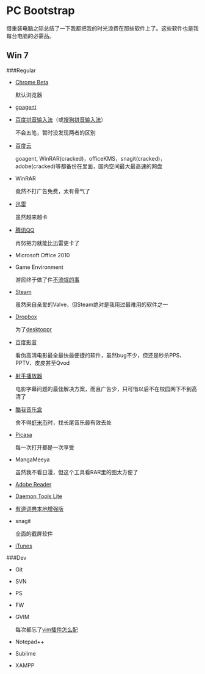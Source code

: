 PC Bootstrap
============

借重装电脑之际总结了一下我都把我的时光浪费在那些软件上了。这些软件也是我每台电脑的必需品。

Win 7
-----

###Regular

-   [Chrome Beta](https://www.google.com/intl/en/chrome/browser/beta.html)

    默认浏览器

-   [goagent](https://code.google.com/p/goagent/)

-   [百度拼音输入法](http://shurufa.baidu.com/)（或[搜狗拼音输入法](http://pinyin.sogou.com/)）

    不会五笔，暂时没发现两者的区别

-   [百度云](http://pan.baidu.com/)

    goagent, WinRAR(cracked)，officeKMS，snagit(cracked)，adobe(cracked)等都备份在里面，国内空间最大最高速的网盘

-   WinRAR

    竟然不打广告免费，太有骨气了

-   [迅雷](http://dl.xunlei.com/)

    虽然越来越卡

-   [腾讯QQ](http://im.qq.com/)

    再努把力就能比迅雷更卡了

-   Microsoft Office 2010

-   Game Environment

    游民终于做了件[不流氓的事](http://www.gamersky.com/handbook/201007/161921.shtml)

-   [Steam](http://steampowered.com/)

    虽然来自亲爱的Valve，但Steam绝对是我用过最难用的软件之一

-   [Dropbox](http://www.dropbox.com/)

    为了[desktoppr](http://www.desktoppr.co/)

-   [百度影音](http://player.baidu.com/)

    看伪高清电影最全最快最便捷的软件，虽然bug不少，但还是秒杀PPS、PPTV、皮皮甚至Qvod

-   [射手播放器](http://www.splayer.org/)

    电影字幕问题的最佳解决方案，而且广告少，只可惜以后不在校园网下不到高清了

-   [酷我音乐盒](http://www.kuwo.cn/)

    舍不得[虾米币](http://www.xiami.com/)时，找长尾音乐最有效去处

-   [Picasa](http://picasa.google.com/)

    每一次打开都是一次享受

-   MangaMeeya

    虽然我不看日漫，但这个工具看RAR里的图太方便了

-   [Adobe Reader](http://get.adobe.com/cn/reader/)

-   [Daemon Tools Lite](http://www.daemon-tools.cc/eng/products/dtLite)

-   [有道词典本地增强版](http://cidian.youdao.com/)

-   snagit

    全面的截屏软件

-   [iTunes](http://www.apple.com/itunes/)

###Dev

-   Git

-   SVN

-   PS

-   FW

-   GVIM

    每次都忘了[vim插件怎么配](http://oceanhere.tumblr.com/post/30727656151/vim-1-plugins)

-   Notepad++

-   Sublime

-   XAMPP
